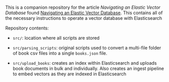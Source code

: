 This is a companion repository for the article *Navigating an Elastic Vector Database* found [Navigating an Elastic Vector Database](). This contains all of the necessary instructions to operate a vector database with Elasticsearch


Repository contents:

- `src/`: location where all scripts are stored

- `src/parsing_scripts`: original scripts used to convert a multi-file folder of book csv files into a single `books.json` file.

- `src/upload_books`: creates an index within Elasticsearch and uploads book documents in bulk and individually. Also creates an ingest pipeline to embed vectors as they are indexed in Elasticsearch

